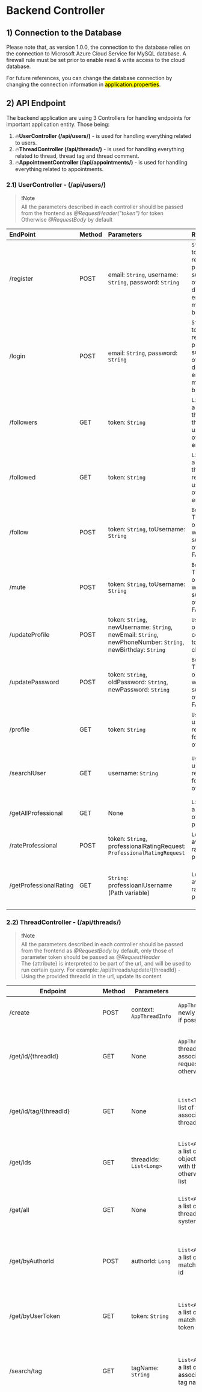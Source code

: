 
# Backend Controller 

## 1) Connection to the Database
Please note that, as version 1.0.0, the connection to the database relies on the connection to
Microsoft Azure Cloud Service for MySQL database. A firewall rule must be set prior to enable read & write access to the
cloud database. 

For future references, you can change the database connection by changing the connection information in <mark class="green_marker">application.properties</mark>.

## 2) API Endpoint

The backend application are using 3 Controllers for handling endpoints for important application entity. Those being: 
1. 🔥**UserController (/api/users/)** - is used for handling everything related to users.
2. 🔥**ThreadController (/api/threads/)** - is used for handling everything related to thread, thread tag and thread comment.
3. 🔥**AppointmentController (/api/appointments/)** - is used for handling everything related to appointments.



### 2.1) UserController - (/api/users/)

> ❗<a>Note</a><br>
> All the parameters described in each controller should be passed from the frontend as *@RequestHeader("token")* for token<br>
> Otherwise *@RequestBody* by default


| EndPoint               | Method | Parameters                                                                                                  | Return                                                                                                          | Description                                                            |
|:-----------------------|:-------|:------------------------------------------------------------------------------------------------------------|:----------------------------------------------------------------------------------------------------------------|:-----------------------------------------------------------------------|
| /register              | POST   | email: `String`, username: `String`, password: `String`                                                     | `String`: user token if the registration process success, otherwise descriptive error messages will be provided | Post method that allows user to register his/her account to the system |
| /login                 | POST   | email: `String`, password: `String`                                                                         | `String`: user token if the registration process success, otherwise descriptive error messages will be provided | Post method for verifying and log the user into the system             |
| /followers             | GET    | token: `String`                                                                                             | `List<Users>`: a list of users that followed the requested user, otherwise an empty list                        | Get method for getting a list of followers given a user token          |
| /followed              | GET    | token: `String`                                                                                             | `List<Users>`: a list of users that the requested user followed, otherwise an empty list                        | Get method for getting a list of users that the requester has followed |
| /follow                | POST   | token: `String`, toUsername: `String`                                                                       | `Boolean`: TRUE if the operation was successful, otherwise FALSE                                                | Post method that allows a user to follow another user                  |
| /mute                  | POST   | token: `String`, toUsername: `String`                                                                       | `Boolean`: TRUE if the operation was successful, otherwise FALSE                                                | Post method that allows a user to mute another user                    |
| /updateProfile         | POST   | token: `String`, newUsername: `String`, newEmail: `String`, newPhoneNumber: `String`, newBirthday: `String` | `Users`: a user object corresponded to all these changes                                                        | Post method that allows the user to update his/her profile             |
| /updatePassword        | POST   | token: `String`, oldPassword: `String`, newPassword: `String`                                               | `Boolean`: TRUE if the operation was successful, otherwise FALSE                                                | Post method that allows the user to update his/her password            |
| /profile               | GET    | token: `String`                                                                                             | `Users`: the user object requested if found, otherwise null                                                     | Get method for getting the user profile                                |
| /searchIUser           | GET    | username: `String`                                                                                          | `Users`: the user object requested if found, otherwise null                                                     | Get method for searching a specific user based on the username         |
| /getAllProfessional    | GET    | None                                                                                                        | `List<Users>`:  a list of year of user type professional                                                        | Get method for all of the professional accounts                        |
| /rateProfessional      | POST   | token: `String`,  professionalRatingRequest: `ProfessionalRatingRequest`                                    | `Long`: The average rating for the professional                                                                 | Post method for rating a professional                                  |
| /getProfessionalRating | GET    | `String`: professioanlUsername (Path variable)                                                              | `Long`: the average rating for the professional                                                                 | Get method for retrieving a professional's average rating              | 

### 2.2) ThreadController - (/api/threads/)

> ❗<a>Note</a><br>
> All the parameters described in each controller should be passed from the frontend as *@RequestBody* by default, only those of parameter token should be passed as *@RequestHeader*<br>
> The {attribute} is interpreted to be part of the url, and will be used to run certain query. For example:
> /api/threads/update/{threadId} - Using the provided threadId in the url, update its content


| Endpoint                    | Method | Parameters                                   | Return                                                                                             | Description                                                                                                                                                                                                                                 |
|-----------------------------|--------|----------------------------------------------|----------------------------------------------------------------------------------------------------|---------------------------------------------------------------------------------------------------------------------------------------------------------------------------------------------------------------------------------------------|
| /create                     | POST   | context: `AppThreadInfo`                     | `AppThreadInfo`: a newly created thread if possible                                                | Post method for creating new thread                                                                                                                                                                                                         |
| /get/id/{threadId}          | GET    | None                                         | `AppThreadInfo`: the thread object associated with the requested id, otherwise null                | Get method for getting a single thread object from the database                                                                                                                                                                             |
| /get/id/tag/{threadId}      | GET    | None                                         | `List<ThreadTag>`: a list of tags associated with the thread id                                    | GET method for getting a list of tags based on requested thread id                                                                                                                                                                          |
| /get/ids                    | GET    | threadIds: `List<Long>`                      | `List<AppThreadInfo>`: a list of thread objects associated with their ids, otherwise an empty list | Get method for getting a list of threads provided by their ids                                                                                                                                                                              |
| /get/all                    | GET    | None                                         | `List<AppThreadInfo>`: a list of all existing threads in the system                                | Get method for getting all existing threads from the systems                                                                                                                                                                                |
| /get/byAuthorId             | POST   | authorId: `Long`                             | `List<AppThreadInfo>`: a list of threads matches the author id                                     | Post method for getting a list of thread given an author id                                                                                                                                                                                 |
| /get/byUserToken            | GET    | token: `String`                              | `List<AppThreadInfo>`: a list of threads matches the user token                                    | GET method for getting a list of thread given an author id                                                                                                                                                                                  |
| /search/tag                 | GET    | tagName: `String`                            | `List<AppThreadInfo>`: a list of threads associated with the tag name                              | Get method for searching a list of thread given a tag name                                                                                                                                                                                  |
| /update/{threadId}          | PUT    | token: `String`, context: `AppThreadInfo`    | `Boolean`: TRUE if the operation was successful otherwise FALSE                                    | Put method for requesting a change in thread content, this ranging from thread content, a number of thread tags provided. It's worth noting that the requested user, must be the thread original creator or an admin to make the adjustment |
| /delete/{threadId}          | DELETE | token: `String`                              | `Boolean`: TRUE if the user is eligible to delete the thread, otherwise FALSE                      | Put method for removing a certain thread. Only the original creator and the admin can remove the thread                                                                                                                                     |
| /tag/add                    | POST   | tag: `TheadTag`                              | `ThreadTag`: the newly created tag                                                                 | Post method for adding new thread to the system                                                                                                                                                                                             |
| /tag/getAll                 | GET    | None                                         | `List<ThreadTag>`: a list of tags available in the system                                          | Get method for getting all the tags in the database                                                                                                                                                                                         |
| /tag/get                    | GET    | tagId: `Long`                                | `ThreadTag`: a single tag associated with the provided id                                          | Get method for getting a single thread tag from the database                                                                                                                                                                                |
| /tag/{tagId}/edit           | PUT    | tag: `ThreadTag`                             | None                                                                                               | Put method for editing existing thread tag                                                                                                                                                                                                  |
| /tag/{tagId}/remove         | DELETE | None                                         | None                                                                                               | Put method for removing thread tag                                                                                                                                                                                                          |
| /comment/create /           | GET    | comment: `ThreadRes`                         | `ThreadComment`: the newly created comment from the database                                       | a post method for creating a thread comment associated with a specific thread                                                                                                                                                               |
| /comment/{threadId}/getAll  | GET    | None                                         | `List<ThreadComment>`: a list of comments associated with the thread id                            | Get method for acquiring all comments associated with a specific thread id                                                                                                                                                                  |
| /comment/{commentId}/edit   | PUT    | token: `String`, newComment: `ThreadComment` | `Boolean`: TRUE if the operation is successful otherwise FALSE                                     | PUT method that allows eligible user to edit the thread comment                                                                                                                                                                             | 
| /comment/{commentId}/delete | DELETE | token: `String`                              | `Boolean`: TRUE if the operation is successful otherwise FALSE                                     | Put method that allows eligible user to remove the thread comment                                                                                                                                                                           |

### 2.3) AppointmentController - (/api/appointments/)

> ❗<a>Note</a><br>
> All the parameters described in each controller should be passed from the frontend as *@RequestHeader("token")* for token, otherwise *@RequestBody* by default
> The {attribute} is interpreted to be part of the url, and will be used to run certain query. For example:
> /api/threads/update/{threadId} - Using the provided threadId in the url, update its content

| Endpoint                  | Method | Parameters                          | Return                                                                                                        | Description                                                                                                                                                    |
|---------------------------|--------|-------------------------------------|---------------------------------------------------------------------------------------------------------------|----------------------------------------------------------------------------------------------------------------------------------------------------------------|
| /make                     | POST   | appointment: `Appointment`          | `AppointmentInfo`: a newly created appointment with status 'In progress' if possible                          | Post method for creating a new appointment                                                                                                                     |
| /cancel/{appointmentID}   | PUT    | token: `String`                     | `Boolean`: TRUE if the user is eligible to cancel the appointment, otherwise FALSE                            | PUT method for setting the status of a certain appointment as 'cancelled'. Only the admin, professional and the user who created the appointment can cancel it |
| /complete/{appointmentID} | PUT    | token: `String`                     | `Boolean`: TRUE if the user is eligible to complete the appointment, otherwise FALSE                          | PUT method for setting the status of a certain appointment as 'completed'. Only the admin, professional of the certain appointment can complete it             |
| /get/{appointmentID}      | GET    | None                                | `Appointment`: the appointment object associated with the requested id, otherwise null                        | Get method for getting a single appointment object from database                                                                                               |
| /get/all                  | GET    | appointmentIds: `List<Long>`        | `List<AppointmentInfo>`: a list of appointment objects associated with their ids, otherwise an empty list     | Get method for getting a list of appointments provided by their ids                                                                                            |
| /get/byUser/              | GET    | token: `String`                     | List<AppointmentInfo>: a list of appointment objects associated with the the user id, otherwise an empty list | Get method for getting a list of appointments associated with a user id                                                                                        |                                                                                       |
| /get/byProfessionalUser/  | GET    | token: `String`                     | List<AppointmentInfo>: a list of appointment objects associated with the the user id, otherwise an empty list | Get method for getting a list of appointments associated with a professional user id                                                                           |
| /edit/{appointmentId}     | PUT    | token: `String`, apm: `Appointment` | `Boolean`: TRUE if the user is eligible to edit the appointment, otherwise FALSE                              | Put method for editing a certain appointment. Only the admin, professional and the user who created the appointment can edit it                                |
| /delete/{appointmentId}   | DELETE | token: `String`                     | `Boolean`: TRUE if the operation is successful otherwise FALSE                                                | DELETE method that allows admin to remove a certain appointment                                                                                                |
